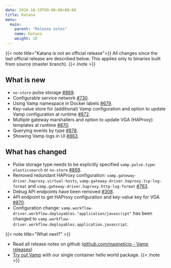 ```yaml
---
date: 2016-10-19T09:00:00+00:00
title: Katana
menu:
  main:
    parent: "Release notes"
    name: Katana
    weight: 10
---
```


{{< note title="Katana is not an official release">}}
All changes since the last official release are described below. This applies only to binaries built from source (master branch). 
{{< /note >}}

## What is new
* `no-store` pulse storage [#869](https://github.com/magneticio/vamp/issues/869).
* Configurable service network [#730](https://github.com/magneticio/vamp/issues/730).
* Using Vamp namespace in Docker labels [#679](https://github.com/magneticio/vamp/issues/679).
* Key-value store for (additional) Vamp configuration and option to update Vamp configuration at runtime [#872](https://github.com/magneticio/vamp/issues/872).
* Multiple gateway marshallers and option to update VGA (HAProxy) templates at runtime [#870](https://github.com/magneticio/vamp/issues/870).
* Querying events by type [#878](https://github.com/magneticio/vamp/issues/878).
* Showing Vamp logs in UI [#863](https://github.com/magneticio/vamp/issues/863).

## What has changed
* Pulse storage type needs to be explicitly specified `vamp.pulse.type`: `elasticsearch` or `no-store` [#869](https://github.com/magneticio/vamp/issues/869).
* Removed redundant HAProxy configuration: `vamp.gateway-driver.haproxy.virtual-hosts`, `vamp.gateway-driver.haproxy.tcp-log-format` and `vamp.gateway-driver.haproxy.http-log-format` [#763](https://github.com/magneticio/vamp/issues/763). 
* Debug API endpoints have been removed [#308](https://github.com/magneticio/vamp/issues/308).
* API endpoint to get HAProxy configuration and key-value key for VGA [#870](https://github.com/magneticio/vamp/issues/870). 
* Configuration change: `vamp.workflow-driver.workflow.deployables."application/javascript"` has been changed to `vamp.workflow-driver.workflow.deployables.application.javascript`.

{{< note title="What next?" >}}
* Read all release notes on github ([github.com/magneticio - Vamp releases](https://github.com/magneticio/vamp/releases))
* [Try out Vamp](/documentation/installation/hello-world) with our single container hello world package.
{{< /note >}}
